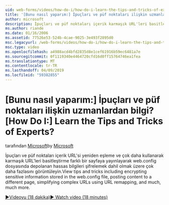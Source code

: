 ```yaml
---
uid: web-forms/videos/how-do-i/how-do-i-learn-the-tips-and-tricks-of-experts
title: '[Bunu nasıl yaparım:] İpuçları ve püf noktaları ilişkin uzmanlardan bilgi? | Microsoft Docs'
author: microsoft
description: İpuçları ve püf noktaları içerik karmaşık URL'leri basitleştirme farklı bir sayfaya yayınlayarak web.config dosyasında depolanan hassas bilgileri şifrelemek dahil olmak üzere görüntüle...
ms.author: riande
ms.date: 01/16/2006
ms.assetid: 77526e53-524b-4cae-9025-3e493f2895d0
msc.legacyurl: /web-forms/videos/how-do-i/how-do-i-learn-the-tips-and-tricks-of-experts
msc.type: video
ms.openlocfilehash: a4988acd4bfd2835d8e1cef61916b59ec6481a7e
ms.sourcegitcommit: 0f1119340e4464720cfd16d0ff15764746ea1fea
ms.translationtype: MT
ms.contentlocale: tr-TR
ms.lasthandoff: 04/09/2019
ms.locfileid: "59382855"
---
```

# <a name="how-do-i-learn-the-tips-and-tricks-of-experts"></a><span data-ttu-id="e3f24-104">[Bunu nasıl yaparım:] İpuçları ve püf noktaları ilişkin uzmanlardan bilgi?</span><span class="sxs-lookup"><span data-stu-id="e3f24-104">[How Do I:] Learn the Tips and Tricks of Experts?</span></span>

<span data-ttu-id="e3f24-105">tarafından [Microsoft](https://github.com/microsoft)</span><span class="sxs-lookup"><span data-stu-id="e3f24-105">by [Microsoft](https://github.com/microsoft)</span></span>

<span data-ttu-id="e3f24-106">İpuçları ve püf noktaları içerik URL'si yeniden eşleme ve çok daha kullanarak karmaşık URL'leri basitleştirme farklı bir sayfaya yayınlayarak web.config dosyasında depolanan hassas bilgileri şifrelemek dahil olmak üzere çok daha fazlasını görüntüleyin.</span><span class="sxs-lookup"><span data-stu-id="e3f24-106">View tips and tricks including encrypting sensitive information stored in the web.config file, posting content to a different page, simplifying complex URLs using URL remapping, and much, much more.</span></span>

[<span data-ttu-id="e3f24-107">&#9654;Videoyu (18 dakika)</span><span class="sxs-lookup"><span data-stu-id="e3f24-107">&#9654; Watch video (18 minutes)</span></span>](https://channel9.msdn.com/Blogs/ASP-NET-Site-Videos/how-do-i-learn-the-tips-and-tricks-of-experts)

